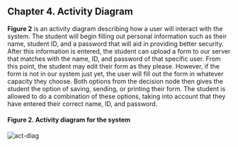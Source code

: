 ## Chapter 4. Activity Diagram

__Figure 2__ is an activity diagram describing how a user will interact with the system. The student will begin filling out personal information such as their name, student ID, and a password that will aid in providing better security. After this information is entered, the student can upload a form to our server that matches with the name, ID, and password of that specific user. From this point, the student may edit their form as they please. However, if the form is not in our system just yet, the user will fill out the form in whatever capacity they choose. Both options from the decision node then gives the student the option of saving, sending, or printing their form. The student is allowed to do a combination of these options, taking into account that they have entered their correct name, ID, and password.

#### Figure 2. Activity diagram for the system
![act-diag](img/act_diag.png)
